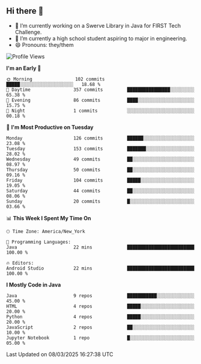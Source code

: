 ## Hi there 👋

- 🔭 I’m currently working on a Swerve Library in Java for FIRST Tech Challenge.
- 🌱 I’m currently a high school student aspiring to major in engineering.
- 😄 Pronouns: they/them

<!--START_SECTION:waka-->
![Profile Views](http://img.shields.io/badge/Profile%20Views-0-blue)

**I'm an Early 🐤** 

```text
🌞 Morning                102 commits         █████░░░░░░░░░░░░░░░░░░░░   18.68 % 
🌆 Daytime                357 commits         ████████████████░░░░░░░░░   65.38 % 
🌃 Evening                86 commits          ████░░░░░░░░░░░░░░░░░░░░░   15.75 % 
🌙 Night                  1 commits           ░░░░░░░░░░░░░░░░░░░░░░░░░   00.18 % 
```
📅 **I'm Most Productive on Tuesday** 

```text
Monday                   126 commits         ██████░░░░░░░░░░░░░░░░░░░   23.08 % 
Tuesday                  153 commits         ███████░░░░░░░░░░░░░░░░░░   28.02 % 
Wednesday                49 commits          ██░░░░░░░░░░░░░░░░░░░░░░░   08.97 % 
Thursday                 50 commits          ██░░░░░░░░░░░░░░░░░░░░░░░   09.16 % 
Friday                   104 commits         █████░░░░░░░░░░░░░░░░░░░░   19.05 % 
Saturday                 44 commits          ██░░░░░░░░░░░░░░░░░░░░░░░   08.06 % 
Sunday                   20 commits          █░░░░░░░░░░░░░░░░░░░░░░░░   03.66 % 
```


📊 **This Week I Spent My Time On** 

```text
🕑︎ Time Zone: America/New_York

💬 Programming Languages: 
Java                     22 mins             █████████████████████████   100.00 % 

🔥 Editors: 
Android Studio           22 mins             █████████████████████████   100.00 % 
```

**I Mostly Code in Java** 

```text
Java                     9 repos             ███████████░░░░░░░░░░░░░░   45.00 % 
HTML                     4 repos             █████░░░░░░░░░░░░░░░░░░░░   20.00 % 
Python                   4 repos             █████░░░░░░░░░░░░░░░░░░░░   20.00 % 
JavaScript               2 repos             ██░░░░░░░░░░░░░░░░░░░░░░░   10.00 % 
Jupyter Notebook         1 repo              █░░░░░░░░░░░░░░░░░░░░░░░░   05.00 % 
```




 Last Updated on 08/03/2025 16:27:38 UTC
<!--END_SECTION:waka-->

